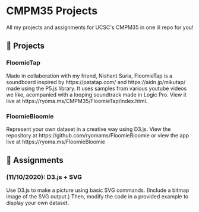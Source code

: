 # CMPM35 Projects
All my projects and assignments for UCSC's CMPM35 in one lil repo for you! <br>


💪 Projects
---
### FloomieTap
<p> Made in collaboration with my friend, Nishant Suria, FloomieTap is a soundboard inspired by https://patatap.com/ and https://aidn.jp/mikutap/ made using the P5.js library. It uses samples from various youtube videos we like, acompanied with a looping soundtrack made in Logic Pro. View it live at https://ryoma.ms/CMPM35/FloomieTap/index.html.</p>

### FloomieBloomie
<p> Represent your own dataset in a creative way using D3.js. View the repository at https://github.com/ryomams/FloomieBloomie or view the app live at https://ryoma.ms/FloomieBloomie</p>

🍎 Assignments
---
### (11/10/2020): D3.js + SVG
<p> Use D3.js to make a picture using basic SVG commands. (Include a bitmap image of the SVG output.) Then, modify the code in a provided example to display your own dataset. </p>
